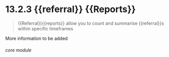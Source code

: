 #    13.2.3 {{referral}} {{Reports}}

>{{Referral}}{{reports}} allow you to count and summarise {{referral}}s within specific timeframes

More information to be added


###### core module
